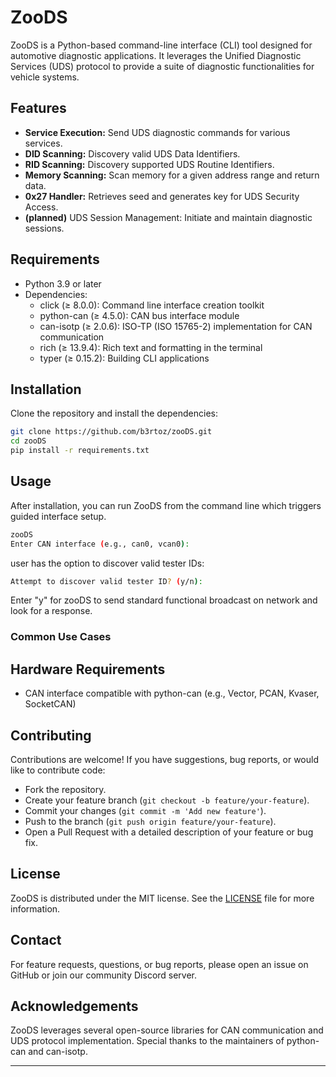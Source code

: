 # ZooDS

ZooDS is a Python-based command-line interface (CLI) tool designed for automotive diagnostic applications. It leverages the Unified Diagnostic Services (UDS) protocol to provide a suite of diagnostic functionalities for vehicle systems.

## Features

- **Service Execution:** Send UDS diagnostic commands for various services.
- **DID Scanning:** Discovery valid UDS Data Identifiers.
- **RID Scanning:** Discovery supported UDS Routine Identifiers.
- **Memory Scanning:** Scan memory for a given address range and return data.
- **0x27 Handler:** Retrieves seed and generates key for UDS Security Access.
- **(planned)** UDS Session Management: Initiate and maintain diagnostic sessions.

## Requirements

- Python 3.9 or later
- Dependencies:
  - click (≥ 8.0.0): Command line interface creation toolkit
  - python-can (≥ 4.5.0): CAN bus interface module
  - can-isotp (≥ 2.0.6): ISO-TP (ISO 15765-2) implementation for CAN communication
  - rich (≥ 13.9.4): Rich text and formatting in the terminal
  - typer (≥ 0.15.2): Building CLI applications

## Installation

Clone the repository and install the dependencies:

```bash
git clone https://github.com/b3rtoz/zooDS.git
cd zooDS
pip install -r requirements.txt
```

## Usage

After installation, you can run ZooDS from the command line which triggers guided interface setup.

```bash
zooDS
Enter CAN interface (e.g., can0, vcan0): 
```

user has the option to discover valid tester IDs:

```bash
Attempt to discover valid tester ID? (y/n):
```
Enter "y" for zooDS to send standard functional broadcast on network and look for a response. 
### Common Use Cases


## Hardware Requirements

- CAN interface compatible with python-can (e.g., Vector, PCAN, Kvaser, SocketCAN)

## Contributing

Contributions are welcome! If you have suggestions, bug reports, or would like to contribute code:
- Fork the repository.
- Create your feature branch (`git checkout -b feature/your-feature`).
- Commit your changes (`git commit -m 'Add new feature'`).
- Push to the branch (`git push origin feature/your-feature`).
- Open a Pull Request with a detailed description of your feature or bug fix.

## License

ZooDS is distributed under the MIT license. See the [LICENSE](LICENSE) file for more information.

## Contact

For feature requests, questions, or bug reports, please open an issue on GitHub or join our community Discord server.

## Acknowledgements

ZooDS leverages several open-source libraries for CAN communication and UDS protocol implementation. Special thanks to the maintainers of python-can and can-isotp.

---

